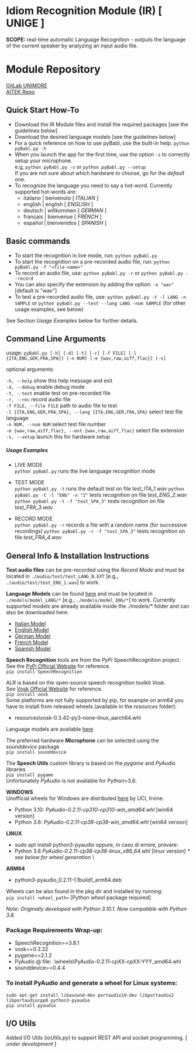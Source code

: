 # Idiom Recognition Module (IR) [ UNIGE ]

**SCOPE:** real-time automatic Language Recognition - outputs the language of the current speaker by analyzing an input audio file.

# Module Repository
[GitLab UNIMORE](https://git.hipert.unimore.it/fractal/idiomrecognition/)\
[AITEK Repo](https://nextcloud.aitek.it/s/fLdfaSCcWBTEBfj?path=%2FImplementations%2FIdiom%20Recognition%20-%20IR/)

## Quick Start How-To
- Download the IR Module files and install the required packages [see the guidelines below]
- Download the desired language models [see the guidelines below]
- For a quick reference on how to use pyBabl, use the built-in help: `python pyBabl.py -h` 
- When you launch the app for the first time, use the option `-s` to correctly setup your microphone.\
e.g, `python pyBabl.py -s` or `python pyBabl.py --setup`\
If you are not sure about which hardware to choose, go for the _default_ one.
- To recognize the language you need to say a hot-word. Currently supported hot-words are:
    - italiano | benvenuto [ _ITALIAN_ ]
    - english | english [ _ENGLISH_ ]
    - deutsch | willkommen [ _GERMAN_ ]
    - français | bienvenue [ _FRENCH_ ]
    - español | bienvenidos [ _SPANISH_ ]

## Basic commands

- To start the recognition in live mode, run: `python pyBabl.py`
- To start the recognition on a pre-recorded audio file, run: `python pyBabl.py -f "<file-name>"`
- To record an audio file, use: `python pyBabl.py -r` or `python pyBabl.py --record`
- You can also specify the extension by adding the option: `-e "wav"` [default is "wav"]
- To test a pre-recorded audio file, use:  `python pyBabl.py -t -l LANG -n SAMPLE` or `python pyBabl.py --test --lang LANG -num SAMPLE` (for other usage examples, see below)

See Section _Usage Examples_ below for further details.

## Command Line Arguments

usage: `pyBabl.py [-h] [-d] [-t] [-r] [-f FILE] [-l {ITA,ENG,GER,FRA,SPA}] [-n NUM] [-e {wav,raw,aiff,flac}] [-s]`

optional arguments:

`-h, --help`            show this help message and exit\
`-d, --debug`           enable debug mode\
`-t, --test`            enable test on pre-recorded file\
`-r, --rec`             record audio file\
`-f FILE, --file FILE`            path to audio file to test\
`-l {ITA,ENG,GER,FRA,SPA}, --lang {ITA,ENG,GER,FRA,SPA}` select test file language\
`-n NUM, --num NUM`     select test file number\
`-e {wav,raw,aiff,flac}, --ext {wav,raw,aiff,flac}` select file extension\
`-s, --setup`           launch this for hardware setup

##### Usage Examples
- LIVE MODE\
`python pyBabl.py`      runs the live language recognition mode

- TEST MODE\
`python pyBabl.py -t`   runs the default test on file _test\_ITA\_1.wav_
`python pyBabl.py -t -l "ENG" -n "2"` tests recognition on file _test\_ENG\_2.wav_
`python pyBabl.py -t -f "test_SPA_3"` tests recognition on file _test\_FRA\_3.wav_

- RECORD MODE\
`python pyBabl.py -r`   records a file with a random name (for successive recordings)
`python pyBabl.py -r -f "test_SPA_3"` tests recognition on file _test\_FRA\_4.wav_

## General Info & Installation Instructions

**Test audio files** can be pre-recorded using the _Record Mode_ and must be located in `./audio/test/test_LANG_N.EXT` [e.g., `./audio/test/test_ENG_1.wav`] to work.

**Language Models** can be found [here](https://alphacephei.com/vosk/models) and must be located in `./models/model_LANG/*` [e.g., `./models/model_ENG/*`] to work. Currently supported models are already available inside the _./models/*_ folder and can also be downloaded here:
- [Italian Model](https://alphacephei.com/vosk/models/vosk-model-small-it-0.4.zip)
- [English Model](https://alphacephei.com/vosk/models/vosk-model-small-en-us-0.15.zip)
- [German Model](https://alphacephei.com/vosk/models/vosk-model-small-de-0.15.zip)
- [French Model](https://alphacephei.com/vosk/models/vosk-model-small-fr-0.22.zip)
- [Spanish Model](https://alphacephei.com/vosk/models/vosk-model-small-es-0.22.zip)

**Speech Recognition** tools are from the _PyPi_ SpeechRecognition project.\
See the [PyPi Official Website](https://pypi.org/project/SpeechRecognition/) for reference.\
`pip install SpeechRecognition`

ALR is based on the open-source speech recognition toolkit _Vosk_.\
See [Vosk Official Website](https://alphacephei.com/vosk) for reference.\
`pip install vosk`\
Some platforms are not fully supported by pip, for example on arm64 you have to install from released wheels (available in the _resources_ folder):
- resources\vosk-0.3.42-py3-none-linux_aarch64.whl

Language models are available [here](https://alphacephei.com/vosk/models)

The preferred hardware **Microphone** can be selected using the _sounddevice_ package\
`pip install sounddevice`

The **Speech Utils** custom library is based on the _pygame_ and _PyAudio_ libraries\
`pip install pygame`\
Unfortunately _PyAudio_ is not available for Python>3.6. 

**WINDOWS**\
Unofficial wheels for Windows are distributed [here](https://www.lfd.uci.edu/~gohlke/pythonlibs/#pyaudio) by UCI, Irvine.
- Python 3.10: _PyAudio-0.2.11-cp310-cp310-win_amd64.whl_ [win64 version]
- Python 3.8: _PyAudio-0.2.11-cp38-cp38-win_amd64.whl_ [win64 version]

**LINUX**
- sudo apt install python3-pyaudio
oppure, in caso di errore, provare:
- Python 3.8 _PyAudio-0.2.11-cp38-cp38-linux_x86_64.whl_ [linux version] _* see below for wheel generation_ \

**ARM64**
- python3-pyaudio_0.2.11-1.1build1_arm64.deb

Wheels can be also found in the pkg dir and installed by running:\
`pip install <wheel_path>` [Python _wheel_ package required]

_Note: Originally developed with Python 3.10.1. Now compatible with Python 3.8._

### Package Requirements Wrap-up:
- SpeechRecognition==3.8.1
- vosk==0.3.32
- pygame==2.1.2
- PyAudio @ file: .\wheels\PyAudio-0.2.11-cpXX-cpXX-YYY_amd64.whl 
- sounddevice==0.4.4

### To install PyAudio and generate a wheel for Linux systems:
`sudo apt-get install libasound-dev portaudio19-dev libportaudio2 libportaudiocpp0 python3-pyaudio`\
`pip install pyaudio`

## I/O Utils
Added I/O Utils (_ioUtils.py_) to support REST API and socket programming. [ _under development_ ]
